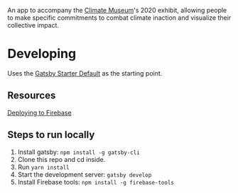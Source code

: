 An app to accompany the [Climate Museum](https://climatemuseum.org/)'s 2020 exhibit, allowing
people to make specific commitments to combat climate inaction and visualize their collective
impact.

# Developing

Uses the [Gatsby Starter Default](https://github.com/gatsbyjs/gatsby-starter-default) as the
starting point.

## Resources

[Deploying to Firebase](https://www.gatsbyjs.org/docs/deploying-to-firebase/)


## Steps to run locally

1. Install gatsby: `npm install -g gatsby-cli`
2. Clone this repo and cd inside.
3. Run `yarn install`
4. Start the development server: `gatsby develop`
5. Install Firebase tools: `npm install -g firebase-tools`
